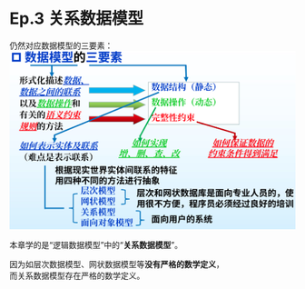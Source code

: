 # Ep.3 关系数据模型

仍然对应数据模型的三要素：
![数据模型三要素](images/3-Relational_Data_Model--03-31_10-47-44.png)

本章学的是“逻辑数据模型”中的“**关系数据模型**”。  

因为如层次数据模型、网状数据模型等**没有严格的数学定义**，  
而关系数据模型存在严格的数学定义。
